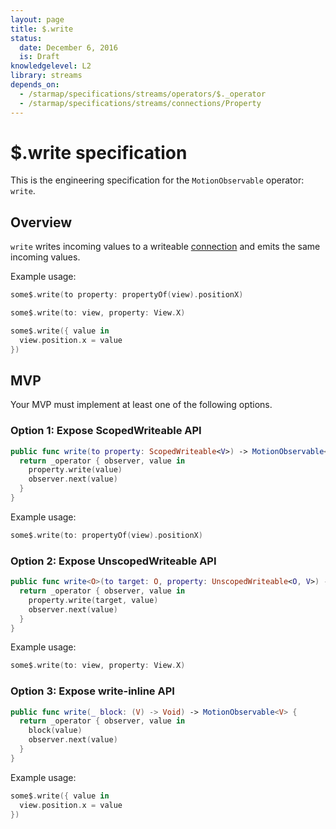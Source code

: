 ```yaml
---
layout: page
title: $.write
status:
  date: December 6, 2016
  is: Draft
knowledgelevel: L2
library: streams
depends_on:
  - /starmap/specifications/streams/operators/$._operator
  - /starmap/specifications/streams/connections/Property
---
```


# $.write specification

This is the engineering specification for the `MotionObservable` operator: `write`.

## Overview

`write` writes incoming values to a writeable [connection](/starmap/specifications/streams/connections/)
and emits the same incoming values.

Example usage:

```swift
some$.write(to property: propertyOf(view).positionX)

some$.write(to: view, property: View.X)

some$.write({ value in
  view.position.x = value
})
```

## MVP

Your MVP must implement at least one of the following options.

### Option 1: Expose ScopedWriteable API

```swift
public func write(to property: ScopedWriteable<V>) -> MotionObservable<V> {
  return _operator { observer, value in
    property.write(value)
    observer.next(value)
  }
}
```

Example usage:

```swift
some$.write(to: propertyOf(view).positionX)
```

### Option 2: Expose UnscopedWriteable API

```swift
public func write<O>(to target: O, property: UnscopedWriteable<O, V>) -> MotionObservable<V> {
  return _operator { observer, value in
    property.write(target, value)
    observer.next(value)
  }
}
```

Example usage:

```swift
some$.write(to: view, property: View.X)
```

### Option 3: Expose write-inline API

```swift
public func write(_ block: (V) -> Void) -> MotionObservable<V> {
  return _operator { observer, value in
    block(value)
    observer.next(value)
  }
}
```

Example usage:

```swift
some$.write({ value in
  view.position.x = value
})
```
